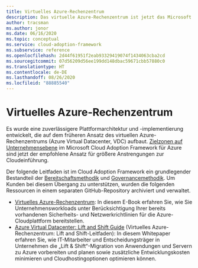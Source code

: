 ```yaml
---
title: Virtuelles Azure-Rechenzentrum
description: Das virtuelle Azure-Rechenzentrum ist jetzt das Microsoft Cloud Adoption Framework für Azure. Informieren Sie sich über die Ressourcen zur Unterstützung dieser Umstellung.
author: tracsman
ms.author: jonor
ms.date: 06/16/2020
ms.topic: conceptual
ms.service: cloud-adoption-framework
ms.subservice: reference
ms.openlocfilehash: 2d44f61951f2eab93329419074f1434063cba2cd
ms.sourcegitcommit: 07d56209d56ee199dd148dbac59671cbb57880c0
ms.translationtype: HT
ms.contentlocale: de-DE
ms.lasthandoff: 08/26/2020
ms.locfileid: "88885540"
---
```

<!-- docsTest:ignore "Azure Virtual Datacenter" -->

# <a name="azure-virtual-datacenter"></a>Virtuelles Azure-Rechenzentrum

Es wurde eine zuverlässigere Plattformarchitektur und -implementierung entwickelt, die auf dem früheren Ansatz des virtuellen Azure-Rechenzentrums (Azure Virtual Datacenter, VDC) aufbaut. [Zielzonen auf Unternehmensebene](../ready/enterprise-scale/index.md) im Microsoft Cloud Adoption Framework für Azure sind jetzt der empfohlene Ansatz für größere Anstrengungen zur Cloudeinführung.

Der folgende Leitfaden ist im Cloud Adoption Framework ein grundlegender Bestandteil der [Bereitschaftsmethodik](../ready/index.md) und [Governancemethodik](../govern/index.md). Um Kunden bei diesem Übergang zu unterstützen, wurden die folgenden Ressourcen in einem separaten GitHub-Repository archiviert und verwaltet.

- [Virtuelles Azure-Rechenzentrum](https://raw.githubusercontent.com/microsoft/CloudAdoptionFramework/master/archive/vdc/Azure_Virtual_Datacenter.pdf): In diesem E-Book erfahren Sie, wie Sie Unternehmensworkloads unter Berücksichtigung Ihrer bereits vorhandenen Sicherheits- und Netzwerkrichtlinien für die Azure-Cloudplattform bereitstellen.
- [Azure Virtual Datacenter: Lift and Shift Guide](https://raw.githubusercontent.com/microsoft/CloudAdoptionFramework/master/archive/vdc/Azure_Virtual_Datacenter_Lift_and_Shift_Guide.pdf) (Virtuelles Azure-Rechenzentrum: Lift and Shift-Leitfaden): In diesem Whitepaper erfahren Sie, wie IT-Mitarbeiter und Entscheidungsträger in Unternehmen die „Lift & Shift“-Migration von Anwendungen und Servern zu Azure vorbereiten und planen sowie zusätzliche Entwicklungskosten minimieren und Cloudhostingoptionen optimieren können.
